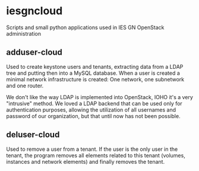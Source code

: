 # iesgncloud

Scripts and small python applications used in IES GN OpenStack administration

## adduser-cloud

Used to create keystone users and tenants, extracting data from a LDAP tree and putting then into a MySQL database. When a user
is created a minimal network infrastructure is created: One network, one subnetwork and one router. 

We don't like the way LDAP is implemented into OpenStack, IOHO it's a very "intrusive" method. We loved
a LDAP backend that can be used only for authentication purposes, allowing the utilization of all usernames and
password of our organization, but that until now has not been possible. 

## deluser-cloud

Used to remove a user from a tenant. If the user is the only user in the tenant, the program removes all elements related to this
tenant (volumes, instances and network elements) and finally removes the tenant.
